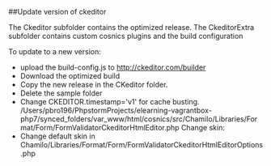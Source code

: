 ##Update version of ckeditor

The Ckeditor subfolder contains the optimized release.
The CkeditorExtra subfolder contains custom cosnics plugins and the build configuration

To update to a new version:
* upload the build-config.js to http://ckeditor.com/builder
* Download the optimized build
* Copy the new release in the CKeditor folder.
* Delete the sample folder
* Change CKEDITOR.timestamp='v1' for cache busting. /Users/pbro196/PhpstormProjects/elearning-vagrantbox-php7/synced_folders/var_www/html/cosnics/src/Chamilo/Libraries/Format/Form/FormValidatorCkeditorHtmlEditor.php
Change skin:
* Change default skin in Chamilo/Libraries/Format/Form/FormValidatorCkeditorHtmlEditorOptions.php

